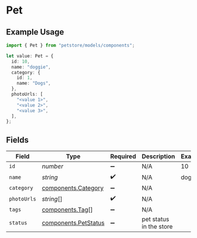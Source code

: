 # Pet

## Example Usage

```typescript
import { Pet } from "petstore/models/components";

let value: Pet = {
  id: 10,
  name: "doggie",
  category: {
    id: 1,
    name: "Dogs",
  },
  photoUrls: [
    "<value 1>",
    "<value 2>",
    "<value 3>",
  ],
};
```

## Fields

| Field                                                        | Type                                                         | Required                                                     | Description                                                  | Example                                                      |
| ------------------------------------------------------------ | ------------------------------------------------------------ | ------------------------------------------------------------ | ------------------------------------------------------------ | ------------------------------------------------------------ |
| `id`                                                         | *number*                                                     | :heavy_minus_sign:                                           | N/A                                                          | 10                                                           |
| `name`                                                       | *string*                                                     | :heavy_check_mark:                                           | N/A                                                          | doggie                                                       |
| `category`                                                   | [components.Category](../../models/components/category.md)   | :heavy_minus_sign:                                           | N/A                                                          |                                                              |
| `photoUrls`                                                  | *string*[]                                                   | :heavy_check_mark:                                           | N/A                                                          |                                                              |
| `tags`                                                       | [components.Tag](../../models/components/tag.md)[]           | :heavy_minus_sign:                                           | N/A                                                          |                                                              |
| `status`                                                     | [components.PetStatus](../../models/components/petstatus.md) | :heavy_minus_sign:                                           | pet status in the store                                      |                                                              |